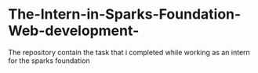 # The-Intern-in-Sparks-Foundation-Web-development-
The repository contain the task that i completed while working as an intern for the sparks foundation
